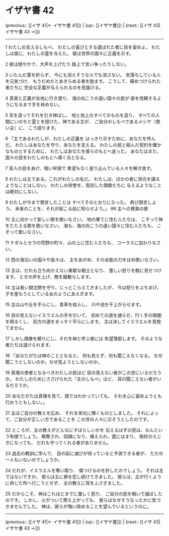 # イザヤ書 42

(previous:: [[イザ 41|← イザヤ書 41]]) | (up:: [[イザヤ書]]) | (next:: [[イザ 43|イザヤ書 43 →]])

***


1 わたしの支えるしもべ、 わたしの喜びとする選ばれた者に目を留めよ。 わたしは彼に、わたしの霊を与えた。 彼は世界の国々に正義を示す。 

2 彼は穏やかで、大声を上げたり 路上で言い争ったりしない。 

3 いたんだ葦を折らず、 今にも消えそうな火でも消さない。 気落ちしている人を元気づけ、 もうだめだとあきらめる者を励ます。 こうして、痛めつけられた者たちに 完全な正義が与えられるのを見届ける。 

4 真実と正義が全地に行き渡り、 海の向こうの遠い国々の民が 彼を信頼するようになるまで手を休めない。 

5 天を造ってそれを引き伸ばし、 地と地上のすべてのものを造り、 すべての人間にいのちと霊とを授けた、神である主が、 ご自分のしもべであるメシヤ（救い主）に、 こう語ります。 

6 「主であるわたしが、わたしの正義を はっきり示すために、あなたを呼んだ。 わたしはあなたを守り、あなたを支える。 わたしの民と結んだ契約を確かなものとするために、 わたしはあなたを彼らのもとへ送った。 あなたはまた、 国々の民をわたしのもとへ導く光となる。 

7 盲人の目をあけ、暗い牢獄で 希望もなく座り込んでいる人々を解き放す。 

8 わたしは主である。これがわたしの名だ。 わたしは、ほかの者に栄光を譲るようなことはしない。 わたしの栄誉を、彫刻した偶像たちに 与えるようなことは絶対にしない。 

9 わたしが今まで預言したことは すべてそのとおりになった。 再び預言しよう。 未来のことを、それが起こる前に知らせよう。」 ## 主への賛美の歌 

10 主に向かって新しい歌を歌いなさい。 地の果てに住む人たちは、 こぞって神をたたえる歌を歌いなさい。 海も、海の向こうの遠い国々に住む人たちも、 こぞって歌いなさい。 

11 ケダルとセラの荒野の町々、山の上に住む人たちも、 コーラスに加わりなさい。 

12 西の海沿いの国々や島々は、 主をあがめ、その全能の力をほめ歌いなさい。 

13 主は、だれも立ち向かえない勇敢な戦士となり、 激しい怒りを敵に見せつけます。 ときの声を上げ、敵を蹴散らします。 

14 主は長い間沈黙を守り、じっとこらえてきましたが、 今は怒りをぶちまけ、 子を産もうとしている女のようにあえぎます。 

15 主は山や丘を平らにし、青草を枯らし、 川や池を干上がらせます。 

16 目の見えないイスラエルの手を引いて、 初めての道を通らせ、行く手の暗闇を明るくし、 前方の道をまっすぐ平らにします。 主は決してイスラエルを見捨てません。 

17 しかし偶像を頼りにし、それを神と呼ぶ者には 失望落胆します。 そのような者たちは退けられます。 

18 「あなたがたは神のこととなると、 何も見えず、何も聞こえなくなる。 なぜ聞こうとしないのか。なぜ見ようとしないのか。 

19 真理の使者となるべきわたしの民ほど 目の見えない者がこの世にいるだろうか。 わたしのためにささげられた『主のしもべ』ほど、 耳の聞こえない者がいるだろうか。 

20 あなたがたは真理を見て、頭ではわかっていても、 それを心に留めようとも行おうともしない。」 

21 主はご自分の教えを広め、 それを栄光に輝くものとしました。 それによって、ご自分が正しい方であることを この世の人々に示そうとしたのです。 

22 ところが、主の教えがどんなにすばらしいかを 伝えるはずの民は、なんという有様でしょう。 略奪され、奴隷になり、捕えられ、罠にはまり、 格好のえじきになっても、 だれも守ってくれる者がありません。 

23 過去の教訓に学んで、 目の前に滅びが待っていると予測できる者が、 ただの一人もいないのでしょうか。 

24 だれが、イスラエルを奪い取り、 傷つけるのを許したのでしょう。 それは主ではないですか。 彼らは主に罪を犯し続けてきました。 彼らは、主が行くように命じた所へ行こうとせず、 主の教えに耳をふさぎました。 

25 だからこそ、神はこれほどまでに激しく怒り、 ご自分の民を戦いで滅ぼしたのです。 しかし、火がついて燃え上がっても、 彼らはなぜそうなったかに気づきませんでした。 神は、彼らが悔い改めることを望んでいるというのに。

***

(previous:: [[イザ 41|← イザヤ書 41]]) | (up:: [[イザヤ書]]) | (next:: [[イザ 43|イザヤ書 43 →]])
